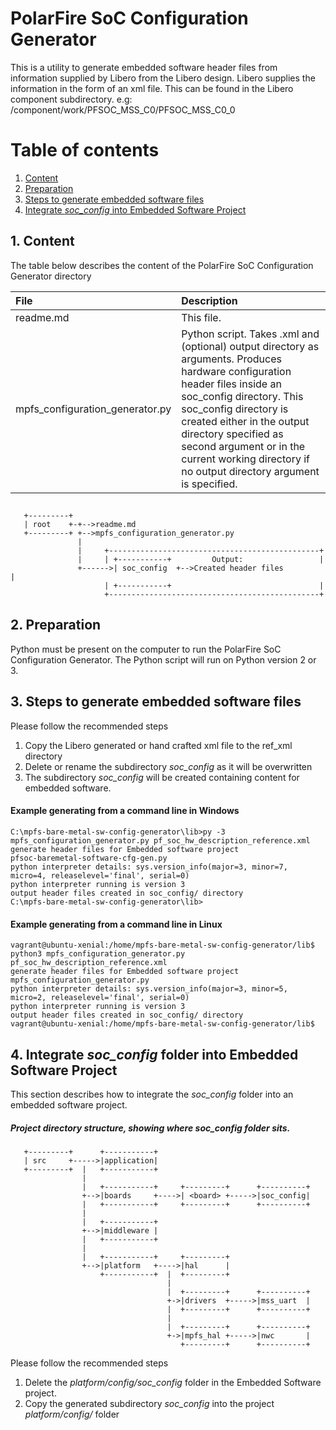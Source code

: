 # PolarFire SoC Configuration Generator
This is a utility to generate embedded software header files from information supplied by Libero from the Libero design. Libero supplies the information in the form of an xml file. This can be found in the Libero component subdirectory.
e.g: /component/work/PFSOC_MSS_C0/PFSOC_MSS_C0_0

# Table of contents
1. [ Content ](#content)
2. [ Preparation ](#prep)
3. [ Steps to generate embedded software files ](#initial)
4. [ Integrate *soc_config* into Embedded Software Project ](#Int)


## 1. Content <a name="content"></a>
The table below describes the content of the PolarFire SoC Configuration Generator 
directory

| File                                          | Description       |       
| :-------------------------------------------- |:------------------| 
| readme.md                                     | This file.        |
| mpfs_configuration_generator.py               | Python script. Takes .xml and (optional) output directory as arguments. Produces hardware configuration header files inside an soc_config directory. This soc_config directory is created either in the output directory specified as second argument or in the current working directory if no output directory argument is specified.|   

##
~~~
   +---------+
   | root    +-+-->readme.md
   +---------+ +-->mpfs_configuration_generator.py
               |
               |     +-----------------------------------------------+
               |     | +-----------+         Output:                 |
               +------>| soc_config  +-->Created header files          |
                     | +-----------+                                 |
                     +-----------------------------------------------+
~~~

## 2. Preparation <a name="prep"></a>
Python must be present on the computer to run the PolarFire SoC Configuration Generator.
The Python script will run on Python version 2 or 3.

## 3. Steps to generate embedded software files <a name="initial"></a>
Please follow the recommended steps
1. Copy the Libero generated or hand crafted xml file to the ref_xml directory
2. Delete or rename the subdirectory *soc_config* as it will be overwritten
4. The subdirectory *soc_config* will be created containing content for embedded software. 

#### Example generating from a command line in Windows
~~~~
C:\mpfs-bare-metal-sw-config-generator\lib>py -3 mpfs_configuration_generator.py pf_soc_hw_description_reference.xml
generate header files for Embedded software project
pfsoc-baremetal-software-cfg-gen.py
python interpreter details: sys.version_info(major=3, minor=7, micro=4, releaselevel='final', serial=0)
python interpreter running is version 3
output header files created in soc_config/ directory
C:\mpfs-bare-metal-sw-config-generator\lib>
~~~~

#### Example generating from a command line in Linux
~~~~
vagrant@ubuntu-xenial:/home/mpfs-bare-metal-sw-config-generator/lib$ python3 mpfs_configuration_generator.py pf_soc_hw_description_reference.xml
generate header files for Embedded software project
mpfs_configuration_generator.py
python interpreter details: sys.version_info(major=3, minor=5, micro=2, releaselevel='final', serial=0)
python interpreter running is version 3
output header files created in soc_config/ directory
vagrant@ubuntu-xenial:/home/mpfs-bare-metal-sw-config-generator/lib$ 
~~~~

## 4. Integrate *soc_config* folder into Embedded Software Project <a name="Int"></a>

This section describes how to integrate the *soc_config* folder into an embedded software project.

##### Project directory structure, showing where soc_config folder sits.
~~~
   +---------+      +-----------+
   | src     +----->|application|
   +---------+  |   +-----------+
                |                                  
                |   +-----------+     +---------+      +----------+
                +-->|boards     +---->| <board> +----->|soc_config|
                |   +-----------+     +---------+      +----------+
                |
                |   +-----------+
                +-->|middleware |
                |   +-----------+
                |
                |   +-----------+     +---------+
                +-->|platform   +---->|hal      |
                    +-----------+  |  +---------+ 
                                   |
                                   |  +---------+      +----------+
                                   +->|drivers  +----->|mss_uart  |
                                   |  +---------+      +----------+              
                                   |
                                   |  +---------+      +----------+
                                   +->|mpfs_hal +----->|nwc       |
                                      +---------+      +----------+
~~~


Please follow the recommended steps
1. Delete the *platform/config/soc_config* folder in the Embedded Software project.
2. Copy the generated subdirectory *soc_config* into the project *platform/config/* folder


